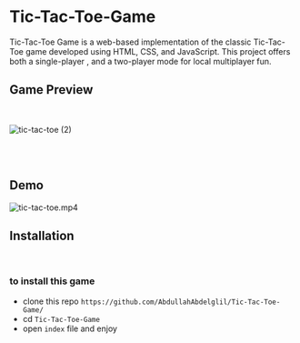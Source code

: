 # Tic-Tac-Toe-Game
Tic-Tac-Toe Game is a web-based implementation of the classic Tic-Tac-Toe game developed using HTML, CSS, and JavaScript. This project offers both a single-player , and a two-player mode for local multiplayer fun.

## Game Preview

<br>

![tic-tac-toe (2)](https://github.com/AbdullahAbdelglil/Tic-Tac-Toe-Game/assets/118194521/21a14eb0-162e-4c45-8518-15fa96fe8bea)

<br>
<br>

## Demo

![tic-tac-toe.mp4](https://github.com/AbdullahAbdelglil/Tic-Tac-Toe-Game/assets/118194521/03c6897a-7a64-47de-9aa5-95b7e7d1849b)


## Installation

<br>

### to install this game 
- clone this repo `https://github.com/AbdullahAbdelglil/Tic-Tac-Toe-Game/`
- cd `Tic-Tac-Toe-Game`
- open `index` file and enjoy 
